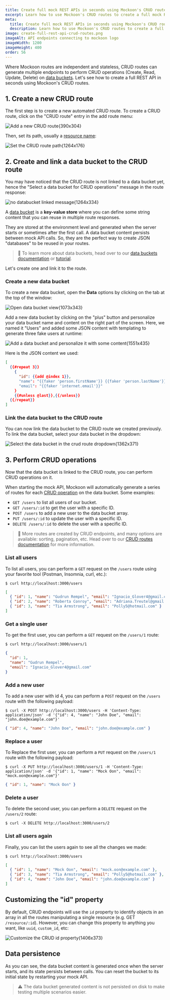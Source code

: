 ```yaml
---
title: Create full mock REST APIs in seconds using Mockoon's CRUD routes
excerpt: Learn how to use Mockoon's CRUD routes to create a full mock REST API and manipulate resources with GET, POST, PUT, PATCH, and DELETE requests.
meta:
  title: Create full mock REST APIs in seconds using Mockoon's CRUD routes
  description: Learn how to use Mockoon's CRUD routes to create a full mock REST API and manipulate resources with GET, POST, PUT, PATCH, and DELETE requests.
image: create-full-rest-api-crud-routes.png
imageAlt: API endpoints connecting to mockoon logo
imageWidth: 1200
imageHeight: 400
order: 56
---
```


Where Mockoon routes are independent and stateless, CRUD routes can generate multiple endpoints to perform CRUD operations (Create, Read, Update, Delete) on [data buckets](docs:data-buckets/overview).
Let's see how to create a full REST API in seconds using Mockoon's CRUD routes.

## 1. Create a new CRUD route

The first step is to create a new automated CRUD route. To create a CRUD route, click on the "CRUD route" entry in the add route menu:

![Add a new CRUD route{390x304}](/images/tutorials/create-full-rest-api-crud-routes/add-crud-route.png)

Then, set its path, usually a [resource name](/articles/api-guide-rest-api-components/#resource-url-request):

![Set the CRUD route path{1264x176}](/images/tutorials/create-full-rest-api-crud-routes/set-crud-route-path.png)

## 2. Create and link a data bucket to the CRUD route

You may have noticed that the CRUD route is not linked to a data bucket yet, hence the "Select a data bucket for CRUD operations" message in the route response:

![no databucket linked message{1264x334}](/images/tutorials/create-full-rest-api-crud-routes/no-databucket-linked-message.png)

A [data bucket](docs:data-buckets/overview) is a **key-value store** where you can define some string content that you can reuse in multiple route responses.

They are stored at the environment level and generated when the server starts or sometimes after the first call.
A data bucket content persists between mock API calls. So, they are the perfect way to create JSON "databases" to be reused in your routes.

> 📘 To learn more about data buckets, head over to our [data buckets documentation](docs:data-buckets/overview) or [tutorial](/tutorials/use-persisting-data-buckets/).

Let's create one and link it to the route.

### Create a new data bucket

To create a new data bucket, open the **Data** options by clicking on the tab at the top of the window:

![Open data bucket view{1073x343}](/images/tutorials/create-full-rest-api-crud-routes/open-data-view.png)

Add a new data bucket by clicking on the "plus" button and personalize your data bucket name and content on the right part of the screen. Here, we named it "Users" and added some JSON content with templating to generate three fake users at runtime:

![Add a data bucket and personalize it with some content{1551x435}](/images/tutorials/create-full-rest-api-crud-routes/add-data-bucket-name-content.png)

Here is the JSON content we used:

```json
[
  {{#repeat 3}}
    {
      "id": {{add @index 1}},
      "name": "{{faker 'person.firstName'}} {{faker 'person.lastName'}}",
      "email": "{{faker 'internet.email'}}"
    }
    {{#unless @last}},{{/unless}}
  {{/repeat}}
]
```

### Link the data bucket to the CRUD route

You can now link the data bucket to the CRUD route we created previously. To link the data bucket, select your data bucket in the dropdown:

![Select the data bucket in the crud route dropdown{1362x371}](/images/tutorials/create-full-rest-api-crud-routes/select-data-bucket-crud-route.png)

## 3. Perform CRUD operations

Now that the data bucket is linked to the CRUD route, you can perform CRUD operations on it.

When starting the mock API, Mockoon will automatically generate a series of routes for each [CRUD operation](docs:api-endpoints/crud-routes#list-of-routes-and-operations) on the data bucket. Some examples:

- `GET /users` to list all users of our bucket.
- `GET /users/:id` to get the user with a specific ID.
- `POST /users` to add a new user to the data bucket array.
- `PUT /users/:id` to update the user with a specific ID.
- `DELETE /users/:id` to delete the user with a specific ID.

> 📘 More routes are created by CRUD endpoints, and many options are available: sorting, pagination, etc. Head over to our [CRUD routes documentation](docs:api-endpoints/crud-routes) for more information.

### List all users

To list all users, you can perform a `GET` request on the `/users` route using your favorite tool (Postman, Insomnia, curl, etc.):

```sh-sessions
$ curl http://localhost:3000/users
```

```json
[
  { "id": 1, "name": "Gudrun Rempel", "email": "Ignacio_Glover4@gmail.com" },
  { "id": 2, "name": "Roberta Conroy", "email": "Adriana.Treutel@gmail.com" },
  { "id": 3, "name": "Tia Armstrong", "email": "Polly5@hotmail.com" }
]
```

### Get a single user

To get the first user, you can perform a `GET` request on the `/users/1` route:

```sh-sessions
$ curl http://localhost:3000/users/1
```

```json
{
  "id": 1,
  "name": "Gudrun Rempel",
  "email": "Ignacio_Glover4@gmail.com"
}
```

### Add a new user

To add a new user with id 4, you can perform a `POST` request on the `/users` route with the following payload:

```sh-sessions
$ curl -X POST http://localhost:3000/users -H 'Content-Type: application/json' -d '{"id": 4, "name": "John Doe", "email": "john.doe@example.com"}'
```

```json
{ "id": 4, "name": "John Doe", "email": "john.doe@example.com" }
```

### Replace a user

To Replace the first user, you can perform a `PUT` request on the `/users/1` route with the following payload:

```sh-sessions
$ curl -X PUT http://localhost:3000/users/1 -H 'Content-Type: application/json' -d '{"id": 1, "name": "Mock Oon", "email": "mock.oon@example.com"}'
```

```json
{ "id": 1, "name": "Mock Oon" }
```

### Delete a user

To delete the second user, you can perform a `DELETE` request on the `/users/2` route:

```sh-sessions
$ curl -X DELETE http://localhost:3000/users/2
```

### List all users again

Finally, you can list the users again to see all the changes we made:

```sh-sessions
$ curl http://localhost:3000/users
```

```json
[
  { "id": 1, "name": "Mock Oon", "email": "mock.oon@example.com" },
  { "id": 3, "name": "Tia Armstrong", "email": "Polly5@hotmail.com" },
  { "id": 4, "name": "John Doe", "email": "john.doe@example.com" }
]
```

## Customizing the "id" property

By default, CRUD endpoints will use the `id` property to identify objects in an array in all the routes manipulating a single resource (e.g. GET `/resource/:id`). However, you can change this property to anything you want, like `uuid`, `custom_id`, etc:

![Customize the CRUD id property{1406x373}](/images/tutorials/create-full-rest-api-crud-routes/customize-crud-id-property-key.png)

## Data persistence

As you can see, the data bucket content is generated once when the server starts, and its state persists between calls. You can reset the bucket to its initial state by restarting your mock API.

> ⚠️ The data bucket generated content is not persisted on disk to make testing multiple scenarios easier.
